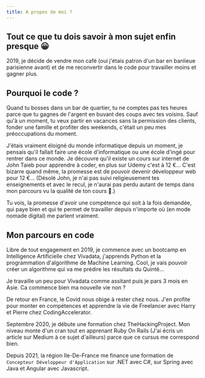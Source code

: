 ```yaml
---
title: A propos de moi ?
---
```


## Tout ce que tu dois savoir à mon sujet enfin presque 😀

2019, je décide de vendre mon café (oui j'étais patron d'un bar en banlieue parisienne avant) et de me reconvertir dans le code pour travailler moins et gagner plus. 

## Pourquoi le code ?
Quand tu bosses dans un bar de quartier, tu ne comptes pas tes heures parce que tu gagnes de l'argent en buvant des coups avec tes voisins. Sauf qu'à un moment, tu veux partir en vacances sans la permission des clients, fonder une famille et profiter des weekends, c'était un peu mes préoccupations du moment.

J'étais vraiment éloigné du monde informatique depuis un moment, je pensais qu'il fallait faire une école d'informatique ou une école d'ingé pour rentrer dans ce monde. Je découvre qu'il existe un cours sur internet de John Taieb pour apprendre à coder, en plus sur Udemy c'est à 12 €... C'est bizarre quand même, la promesse est de pouvoir devenir développeur web pour 12 €... (Désolé John, je n'ai pas suivi religieusement tes enseignements et avec le recul, je n'aurai pas perdu autant de temps dans mon parcours vu la qualité de ton cours 🙏.)

Tu vois, la promesse d'avoir une compétence qui soit à la fois demandée, qui paye bien et qui te permet de travailler depuis n'importe où (en mode nomade digital) me parlent vraiment.

## Mon parcours en code

Libre de tout engagement en 2019, je commence avec un bootcamp en Intelligence Artificielle chez Vivadata, j'apprends Python et la programmation d'algorithme de Machine Learning. Cool, je vais pouvoir créer un algorithme qui va me prédire les résultats du Quinté...

Je travaille un peu pour Vivadata comme assitant puis je pars 3 mois en Asie. Ca commence bien ma nouvelle vie non ?

De retour en France, le Covid nous obige à rester chez nous. J'en profite pour monter en compétences et apprendre la vie de Freelancer avec Harry et Pierre chez CodingAccelerator.

Septembre 2020, je débute une formation chez TheHackingProject. Mon niveau monte d'un cran tout en apprenant Ruby On Rails (J'ai écris un article sur Medium à ce sujet d'ailleurs) parce que ce cursus me correspond bien. 

Depuis 2021, la région Ile-De-France me finance une formation de `Concepteur Développeur d'Application` sur .NET avec C#, sur Spring avec Java et Angular avec Javascript.







